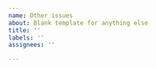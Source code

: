 ```yaml
---
name: Other issues
about: Blank template for anything else
title: ''
labels: ''
assignees: ''

---
```




